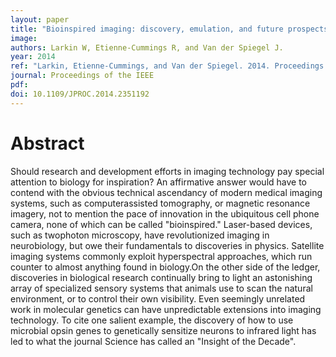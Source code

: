 ```yaml
---
layout: paper
title: "Bioinspired imaging: discovery, emulation, and future prospects"
image:
authors: Larkin W, Etienne-Cummings R, and Van der Spiegel J.
year: 2014
ref: "Larkin, Etienne-Cummings, and Van der Spiegel. 2014. Proceedings of the IEEE."
journal: Proceedings of the IEEE
pdf:
doi: 10.1109/JPROC.2014.2351192
---
```


# Abstract
Should research and development efforts in imaging technology pay special attention to biology for inspiration? An affirmative answer would have to contend with the obvious technical ascendancy of modern medical imaging systems, such as computerassisted tomography, or magnetic resonance imagery, not to mention the pace of innovation in the ubiquitous cell phone camera, none of which can be called "bioinspired." Laser-based devices, such as twophoton microscopy, have revolutionized imaging in neurobiology, but owe their fundamentals to discoveries in physics. Satellite imaging systems commonly exploit hyperspectral approaches, which run counter to almost anything found in biology.On the other side of the ledger, discoveries in biological research continually bring to light an astonishing array of specialized sensory systems that animals use to scan the natural environment, or to control their own visibility. Even seemingly unrelated work in molecular genetics can have unpredictable extensions into imaging technology. To cite one salient example, the discovery of how to use microbial opsin genes to genetically sensitize neurons to infrared light has led to what the journal Science has called an "Insight of the Decade".
